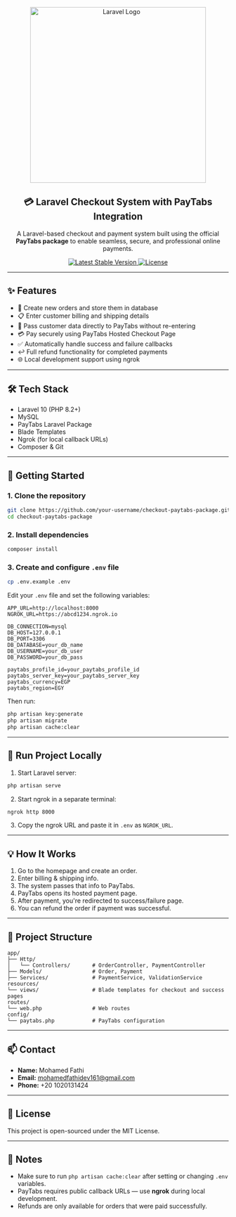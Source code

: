 <p align="center">
  <a href="https://laravel.com" target="_blank">
    <img src="https://raw.githubusercontent.com/laravel/art/master/logo-lockup/5%20SVG/2%20CMYK/1%20Full%20Color/laravel-logolockup-cmyk-red.svg" width="400" alt="Laravel Logo">
  </a>
</p>

<h2 align="center">💳 Laravel Checkout System with PayTabs Integration</h2>

<p align="center">
  A Laravel-based checkout and payment system built using the official <strong>PayTabs package</strong> to enable seamless, secure, and professional online payments.
</p>

<p align="center">
  <a href="https://packagist.org/packages/laravel/framework">
    <img src="https://img.shields.io/packagist/v/laravel/framework" alt="Latest Stable Version">
  </a>
  <a href="https://packagist.org/packages/laravel/framework">
    <img src="https://img.shields.io/packagist/l/laravel/framework" alt="License">
  </a>
</p>

---

## ✨ Features

- 🛒 Create new orders and store them in database  
- 📋 Enter customer billing and shipping details  
- 🔄 Pass customer data directly to PayTabs without re-entering  
- 💳 Pay securely using PayTabs Hosted Checkout Page  
- ✅ Automatically handle success and failure callbacks  
- ↩️ Full refund functionality for completed payments  
- 🌐 Local development support using ngrok  

---

## 🛠 Tech Stack

- Laravel 10 (PHP 8.2+)  
- MySQL  
- PayTabs Laravel Package  
- Blade Templates  
- Ngrok (for local callback URLs)  
- Composer & Git  

---

## 🚀 Getting Started

### 1. Clone the repository

```bash
git clone https://github.com/your-username/checkout-paytabs-package.git
cd checkout-paytabs-package
```

### 2. Install dependencies

```bash
composer install
```

### 3. Create and configure `.env` file

```bash
cp .env.example .env
```

Edit your `.env` file and set the following variables:

```env
APP_URL=http://localhost:8000
NGROK_URL=https://abcd1234.ngrok.io

DB_CONNECTION=mysql
DB_HOST=127.0.0.1
DB_PORT=3306
DB_DATABASE=your_db_name
DB_USERNAME=your_db_user
DB_PASSWORD=your_db_pass

paytabs_profile_id=your_paytabs_profile_id
paytabs_server_key=your_paytabs_server_key
paytabs_currency=EGP
paytabs_region=EGY
```

Then run:

```bash
php artisan key:generate
php artisan migrate
php artisan cache:clear
```

---

## 🔧 Run Project Locally

1. Start Laravel server:

```bash
php artisan serve
```

2. Start ngrok in a separate terminal:

```bash
ngrok http 8000
```

3. Copy the ngrok URL and paste it in `.env` as `NGROK_URL`.

---

## 💡 How It Works

1. Go to the homepage and create an order.  
2. Enter billing & shipping info.  
3. The system passes that info to PayTabs.  
4. PayTabs opens its hosted payment page.  
5. After payment, you're redirected to success/failure page.  
6. You can refund the order if payment was successful.  

---

## 📂 Project Structure

```
app/
├── Http/
│   └── Controllers/       # OrderController, PaymentController
├── Models/                # Order, Payment
├── Services/              # PaymentService, ValidationService
resources/
└── views/                 # Blade templates for checkout and success pages
routes/
└── web.php                # Web routes
config/
└── paytabs.php            # PayTabs configuration
```

---

## 📫 Contact

- **Name:** Mohamed Fathi  
- **Email:** mohamedfathidev161@gmail.com  
- **Phone:** +20 1020131424  

---

## 📄 License

This project is open-sourced under the MIT License.

---

## 📝 Notes

- Make sure to run `php artisan cache:clear` after setting or changing `.env` variables.  
- PayTabs requires public callback URLs — use **ngrok** during local development.  
- Refunds are only available for orders that were paid successfully.
